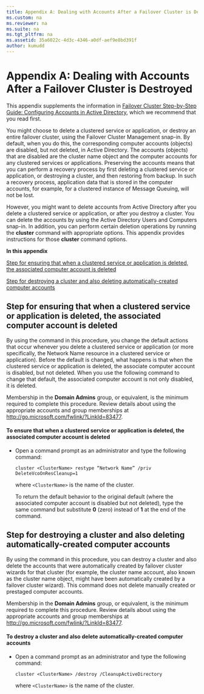 ```yaml
---
title: Appendix A: Dealing with Accounts After a Failover Cluster is Destroyed
ms.custom: na
ms.reviewer: na
ms.suite: na
ms.tgt_pltfrm: na
ms.assetid: 35a6022c-4d3c-4346-a0df-aef9e8bd391f
author: kumudd
---
```

# Appendix A: Dealing with Accounts After a Failover Cluster is Destroyed
  This appendix supplements the information in [Failover Cluster Step-by-Step Guide: Configuring Accounts in Active Directory](../Topic/Failover-Cluster-Step-by-Step-Guide--Configuring-Accounts-in-Active-Directory.md), which we recommend that you read first.  
  
 You might choose to delete a clustered service or application, or destroy an entire failover cluster, using the Failover Cluster Management snap\-in. By default, when you do this, the corresponding computer accounts \(objects\) are disabled, but not deleted, in Active Directory. The accounts \(objects\) that are disabled are the cluster name object and the computer accounts for any clustered services or applications. Preserving the accounts means that you can perform a recovery process by first deleting a clustered service or application, or destroying a cluster, and then restoring from backup. In such a recovery process, application data that is stored in the computer accounts, for example, for a clustered instance of Message Queuing, will not be lost.  
  
 However, you might want to delete accounts from Active Directory after you delete a clustered service or application, or after you destroy a cluster. You can delete the accounts by using the Active Directory Users and Computers snap\-in. In addition, you can perform certain deletion operations by running the **cluster** command with appropriate options. This appendix provides instructions for those **cluster** command options.  
  
 **In this appendix**  
  
 [Step for ensuring that when a clustered service or application is deleted, the associated computer account is deleted](#BKMK_autodelete)  
  
 [Step for destroying a cluster and also deleting automatically-created computer accounts](#BKMK_destroy)  
  
##  <a name="BKMK_autodelete"></a> Step for ensuring that when a clustered service or application is deleted, the associated computer account is deleted  
 By using the command in this procedure, you change the default actions that occur whenever you delete a clustered service or application \(or more specifically, the Network Name resource in a clustered service or application\). Before the default is changed, what happens is that when the clustered service or application is deleted, the associate computer account is disabled, but not deleted. When you use the following command to change that default, the associated computer account is not only disabled, it is deleted.  
  
 Membership in the **Domain Admins** group, or equivalent, is the minimum required to complete this procedure. Review details about using the appropriate accounts and group memberships at [http:\/\/go.microsoft.com\/fwlink\/?LinkId\=83477](http://go.microsoft.com/fwlink/?LinkId=83477).  
  
#### To ensure that when a clustered service or application is deleted, the associated computer account is deleted  
  
-   Open a command prompt as an administrator and type the following command:  
  
     `cluster <ClusterName> restype “Network Name” /priv DeleteVcoOnResCleanup=1`  
  
     where `<ClusterName>` is the name of the cluster.  
  
     To return the default behavior to the original default \(where the associated computer account is disabled but not deleted\), type the same command but substitute **0** \(zero\) instead of **1** at the end of the command.  
  
##  <a name="BKMK_destroy"></a> Step for destroying a cluster and also deleting automatically\-created computer accounts  
 By using the command in this procedure, you can destroy a cluster and also delete the accounts that were automatically created by failover cluster wizards for that cluster \(for example, the cluster name account, also known as the cluster name object, might have been automatically created by a failover cluster wizard\). This command does not delete manually created or prestaged computer accounts.  
  
 Membership in the **Domain Admins** group, or equivalent, is the minimum required to complete this procedure. Review details about using the appropriate accounts and group memberships at [http:\/\/go.microsoft.com\/fwlink\/?LinkId\=83477](http://go.microsoft.com/fwlink/?LinkId=83477).  
  
#### To destroy a cluster and also delete automatically\-created computer accounts  
  
-   Open a command prompt as an administrator and type the following command:  
  
     `cluster <ClusterName> /destroy /CleanupActiveDirectory`  
  
     where `<ClusterName>` is the name of the cluster.  
  
  